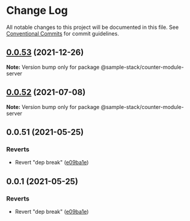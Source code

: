 # Change Log

All notable changes to this project will be documented in this file.
See [Conventional Commits](https://conventionalcommits.org) for commit guidelines.

## [0.0.53](https://github.com/cdmbase/fullstack-pro/compare/v0.0.52...v0.0.53) (2021-12-26)

**Note:** Version bump only for package @sample-stack/counter-module-server





## [0.0.52](https://github.com/cdmbase/fullstack-pro/compare/v0.0.51...v0.0.52) (2021-07-08)

**Note:** Version bump only for package @sample-stack/counter-module-server





## 0.0.51 (2021-05-25)


### Reverts

* Revert "dep break" ([e09ba1e](https://github.com/cdmbase/fullstack-pro/commit/e09ba1e1738f091c7071c807abeeb5f30978a271))





## 0.0.1 (2021-05-25)


### Reverts

* Revert "dep break" ([e09ba1e](https://github.com/cdmbase/fullstack-pro/commit/e09ba1e1738f091c7071c807abeeb5f30978a271))
